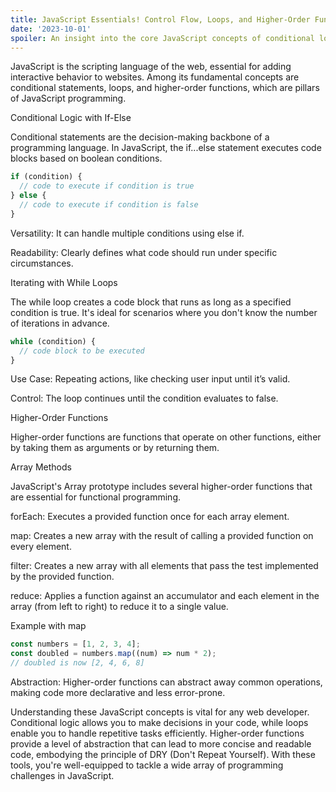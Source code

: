 ```yaml
---
title: JavaScript Essentials! Control Flow, Loops, and Higher-Order Functions
date: '2023-10-01'
spoiler: An insight into the core JavaScript concepts of conditional logic, loops, and the powerful abstraction of higher-order functions.
---
```


JavaScript is the scripting language of the web, essential for adding interactive behavior to websites. Among its fundamental concepts are conditional statements, loops, and higher-order functions, which are pillars of JavaScript programming.

Conditional Logic with If-Else

Conditional statements are the decision-making backbone of a programming language. In JavaScript, the if...else statement executes code blocks based on boolean conditions.

```jsx
if (condition) {
  // code to execute if condition is true
} else {
  // code to execute if condition is false
}
```

Versatility: It can handle multiple conditions using else if.

Readability: Clearly defines what code should run under specific circumstances.

Iterating with While Loops

The while loop creates a code block that runs as long as a specified condition is true. It's ideal for scenarios where you don't know the number of iterations in advance.

```jsx
while (condition) {
  // code block to be executed
}
```

Use Case: Repeating actions, like checking user input until it’s valid.

Control: The loop continues until the condition evaluates to false.

Higher-Order Functions

Higher-order functions are functions that operate on other functions, either by taking them as arguments or by returning them.

Array Methods

JavaScript's Array prototype includes several higher-order functions that are essential for functional programming.

forEach: Executes a provided function once for each array element.

map: Creates a new array with the result of calling a provided function on every element.

filter: Creates a new array with all elements that pass the test implemented by the provided function.

reduce: Applies a function against an accumulator and each element in the array (from left to right) to reduce it to a single value.

Example with map

```jsx
const numbers = [1, 2, 3, 4];
const doubled = numbers.map((num) => num * 2);
// doubled is now [2, 4, 6, 8]
```

Abstraction: Higher-order functions can abstract away common operations, making code more declarative and less error-prone.

Understanding these JavaScript concepts is vital for any web developer. Conditional logic allows you to make decisions in your code, while loops enable you to handle repetitive tasks efficiently. Higher-order functions provide a level of abstraction that can lead to more concise and readable code, embodying the principle of DRY (Don't Repeat Yourself). With these tools, you're well-equipped to tackle a wide array of programming challenges in JavaScript.
